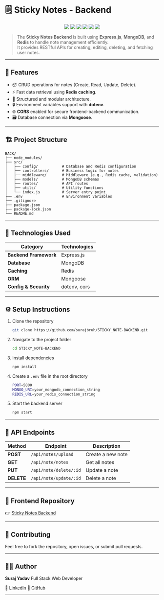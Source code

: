 # 🗒️ Sticky Notes - Backend

<p align="center">
  <img src="https://img.shields.io/badge/Express.js-000000?style=for-the-badge&logo=express&logoColor=white"/>
  <img src="https://img.shields.io/badge/MongoDB-4EA94B?style=for-the-badge&logo=mongodb&logoColor=white"/>
  <img src="https://img.shields.io/badge/Redis-DC382D?style=for-the-badge&logo=redis&logoColor=white"/>
  <img src="https://img.shields.io/badge/Mongoose-880000?style=for-the-badge&logo=mongoose&logoColor=white"/>
  <img src="https://img.shields.io/badge/JWT-000000?style=for-the-badge&logo=jsonwebtokens&logoColor=white"/>
  <img src="https://img.shields.io/badge/Dotenv-ECD53F?style=for-the-badge&logo=dotenv&logoColor=black"/>
</p>

>The **Sticky Notes Backend** is built using **Express.js**, **MongoDB**, and **Redis** to handle note management efficiently.  
It provides RESTful APIs for creating, editing, deleting, and fetching user notes.

---

## 🚀 Features

- 📦 CRUD operations for notes (Create, Read, Update, Delete).  
- ⚡ Fast data retrieval using **Redis caching**.  
- 🧩 Structured and modular architecture.  
- 🔒 Environment variables support with **dotenv**.  
- 🌐 **CORS** enabled for secure frontend-backend communication.  
- 🗃️ Database connection via **Mongoose**.

---

## 🏗️ Project Structure

```
BACK/
├── node_modules/
├── src/
│   ├── config/           # Database and Redis configuration
│   ├── controllers/      # Business logic for notes
│   ├── middleware/       # Middleware (e.g., Redis cache, validation)
│   ├── models/           # MongoDB schemas
│   ├── routes/           # API routes
│   ├── utils/            # Utility functions
│   └── index.js          # Server entry point
├── .env                  # Environment variables
├── .gitignore
├── package.json
├── package-lock.json
└── README.md
```

---

## 🧰 Technologies Used

| Category | Technologies |
|-----------|---------------|
| **Backend Framework** | Express.js |
| **Database** | MongoDB |
| **Caching** | Redis |
| **ORM** | Mongoose |
| **Config & Security** | dotenv, cors |

---

## ⚙️ Setup Instructions

1. Clone the repository  
   ```bash
   git clone https://github.com/surajbruh/STICKY_NOTE-BACKEND.git
   ```

2. Navigate to the project folder  
   ```bash
   cd STICKY_NOTE-BACKEND
   ```

3. Install dependencies  
   ```bash
   npm install
   ```

4. Create a `.env` file in the root directory  
   ```bash
   PORT=5000
   MONGO_URI=your_mongodb_connection_string
   REDIS_URL=your_redis_connection_string
   ```

5. Start the backend server  
   ```bash
   npm start
   ```

---

## 📡 API Endpoints

| Method | Endpoint | Description |
|--------|-----------|-------------|
| **POST** | `/api/notes/upload` | Create a new note |
| **GET** | `/api/note/notes` | Get all notes |
| **PUT** | `/api/note/delete/:id` | Update a note |
| **DELETE** | `/api/note/update/:id` | Delete a note |

---

## 🔗 Frontend Repository

👉 [Sticky Notes Backend](https://github.com/surajbruh/STICKY_NOTE-FRONTEND)

---

## 🤝 Contributing

Feel free to fork the repository, open issues, or submit pull requests.

---

## 🧑‍💻 Author

**Suraj Yadav**
Full Stack Web Developer  

💼 [LinkedIn](https://www.linkedin.com/in/suraj-yadav-b15a1b36b/)
🔗 [GitHub](https://github.com/surajbruh)

---